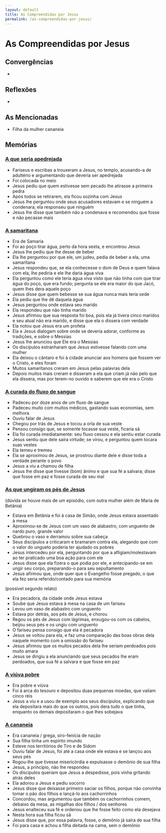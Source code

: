 ```yaml
---
layout: default
title: As Compreendidas por Jesus
permalink: /as-compreendidas-por-jesus/
---
```


# As Compreendidas por Jesus

## Convergências
-

## Reflexões
-

## As Mencionadas
- Filha da mulher cananeia

## Memórias

### [A que seria apedrejada](../quase-apedrejada) 
- Fariseus e escribas a trouxeram a Jesus, no templo, acusando-a de adultério e argumentando que deveria ser apedrejada
- Foi colocada no meio
- Jesus pediu que quem estivesse sem pecado lhe atirasse a primeira pedra
- Após todos se retirarem, ela ficou sozinha com Jesus
- Jesus lhe perguntou onde seus acusadores estavam e se ninguém a condenara; ela responseu que ninguém
- Jesus lhe disse que também não a condenava e recomendou que fosse e não pecasse mais

### [A samaritana](../samaritana)
- Era de Samaria
- Foi ao poço tirar água, perto da hora sexta, e encontrou Jesus
- Jesus lhe pediu que lhe desse de beber
- Ela lhe perguntou por que ele, um judeu, pedia de beber a ela, uma samaritana
- Jesus respondeu que, se ela conhecesse o dom de Deus e quem falava com ela, lhe pediria e ele lhe daria água viva
- Ela perguntou como ele teria água viva visto que não tinha com que tirar água do poço, que era fundo; pergunta se ele era maior do que Jacó, quem lhes dera aquele poço
- Jesus disse que quem bebesse se sua água nunca mais teria sede
- Ela pediu que lhe dê daquela água
- Jesus perguntou onde estava seu marido
- Ela respondeu que não tinha marido
- Jesus afirmou que sua resposta foi boa, pois ela já tivera cinco maridos e seu atual não era marido, e disse que ela o dissera com verdade
- Ela notou que Jesus era um profeta
- Ela e Jesus dialogam sobre onde se deveria adorar, conforme as tradições, e sobre o Messias
- Jesus lhe anunciou que Ele era o Messias
- Os discípulos estranharam que Jesus estivesse falando com uma mulher
- Ela deixou o cântaro e foi à cidade anunciar aos homens que fossem ver o Cristo, e eles foram
- Muitos samaritanos creram em Jesus pelas palavras dela
- Depois muitos mais creram e disseram a ela que criam já não pelo que ela dissera, mas por terem-no ouvido e saberem que ele era o Cristo

### [A curada do fluxo de sangue](../curada-fluxo-de-sangue)
- Padeceu por doze anos de um fluxo de sangue
- Padeceu muito com muitos médicos, gastando suas economias, sem melhora
- Ouviu falar de Jesus
- Chegou por trás de Jesus e tocou a orla de sua veste
- Pensou consigo que, se somente tocasse sua veste, ficaria sã
- Ela foi curada imediatamente: seu fluxo cessou e ela sentiu estar curada
- Jesus sentiu que dele saíra virtude; se virou, e perguntou quem tocara suas vestes
- Ela temeu e tremeu
- Ela se aproximou de Jesus, se prostrou diante dele e disse toda a verdade perante o povo
- Jesus a viu a chamou de filha
- Jesus lhe disse que tivesse (bom) ânimo e que sua fé a salvara; disse que fosse em paz e fosse curada de seu mal

  
### [As que ungiram os pés de Jesus](../ungiram-jesus)
(dúvida se houve mais de um episódio, com outra mulher além de Maria de Betânia)
- Estava em Betânia e foi à casa de Simão, onde Jesus estava assentado à mesa
- Aproximou-se de Jesus com um vaso de alabastro, com unguento de nardo puro, grande valor
- Quebrou o vaso e derramou sobre sua cabeça
- Seus discípulos a criticaram e bramaram contra ela, alegando que com o valor do ungueto poderia ter ajudado os pobres
- Jesus intercedeu por ela, perguntando por que a afligiam/molestavam ao ter praticado uma boa ação para com ele
- Jesus disse que ela fizera o que podia por ele, e antecipando-se em ungir seu corpo, preparando-o para seu sepultamento
- Jesus afirmou que, onde quer que o Evangelho fosse pregado, o que ela fez seria referido/contado para sua memória

(possível segundo relato)
- Era pecadora, da cidade onde Jesus estava
- Soube que Jesus estava à mesa na casa de um fariseu
- Levou um vaso de alabastro com unguento
- Estava por detrás, aos pés de Jesus, e chorou
- Regou os pés de Jesus com lágrimas, enxugou-os com os cabelos, beijou seus pés e os ungiu com unguento
- O fariseu pensa consigo que ela é pecadora
- Jesus se voltou para ela, e faz uma comparação das boas obras dela naquele momento com a omissão do fariseu
- Jesus afirmou que os muitos pecados dela lhe seriam perdoados pois muito amara
- Jesus se dirigiu a ela anunciando que seus pecados lhe eram perdoados, que sua fé a salvara e que fosse em paz
  
### [A viúva pobre](../viuva-pobre-oferta)
- Era pobre e viúva
- Foi à arca do tesouro e depositou duas pequenas moedas, que valiam cinco réis
- Jesus a viu e a usou de exemplo aos seus discípulos, explicando que ela depositara mais do que os outros, pois dera tudo o que tinha, enquanto os demais depositaram o que lhes sobejava
  
### [A cananeia](../cananeia)
- Era cananeia / grega, siro-fenícia de nação
- Sua filha tinha um espírito imundo
- Esteve nos territórios de Tiro e de Sidom
- Ouviu falar de Jesus, foi até a casa onde ele estava e se lançou aos seus pés
- Rogou-lhe que tivesse misericórdia e expulsasse o demônio de sua filha
- Jesus, a princípio, não lhe respondeu
- Os discípulos queriam que Jesus a despedisse, pois vinha gritando atrás deles
- Ela adorou a Jesus e pediu socorro
- Jesus disse que deixasse primeiro saciar os filhos, porque não convinha tomar o pão dos filhos e lançá-lo aos cachorrinhos
- Concordou, mas argumentou que também os cachorrinhos comem, debaixo da mesa, as migalhas dos filhos / dos senhores
- Jesus enalteceu sua fé e ordenou que lhe fosse feito como ela desejava
- Nesta hora sua filha ficou sã
- Jesus disse que, por essa palavra, fosse, o demônio já saíra de sua filha
- Foi para casa e achou a filha deitada na cama, sem o demônio
